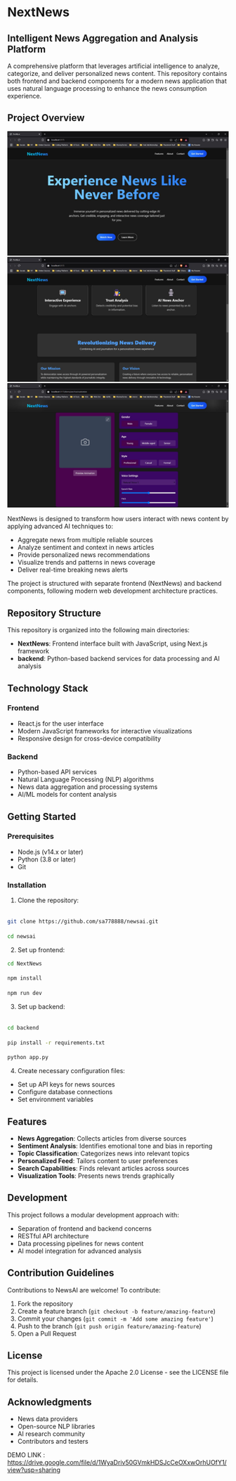 # NextNews
## Intelligent News Aggregation and Analysis Platform

A comprehensive platform that leverages artificial intelligence to analyze, categorize, and deliver personalized news content. This repository contains both frontend and backend components for a modern news application that uses natural language processing to enhance the news consumption experience.

## Project Overview
![NextNews Banner](g1.jpg)
![NextNews Banner](g2.jpg)
![NextNews Banner](g3.jpg)


NextNews is designed to transform how users interact with news content by applying advanced AI techniques to:

- Aggregate news from multiple reliable sources
- Analyze sentiment and context in news articles
- Provide personalized news recommendations
- Visualize trends and patterns in news coverage
- Deliver real-time breaking news alerts

The project is structured with separate frontend (NextNews) and backend components, following modern web development architecture practices.

## Repository Structure

This repository is organized into the following main directories:

- **NextNews**: Frontend interface built with JavaScript, using Next.js framework
- **backend**: Python-based backend services for data processing and AI analysis

## Technology Stack

### Frontend 
- React.js for the user interface
- Modern JavaScript frameworks for interactive visualizations
- Responsive design for cross-device compatibility

### Backend 
- Python-based API services
- Natural Language Processing (NLP) algorithms
- News data aggregation and processing systems
- AI/ML models for content analysis

## Getting Started

### Prerequisites

- Node.js (v14.x or later)
- Python (3.8 or later)
- Git

### Installation

1. Clone the repository:
   
```bash

git clone https://github.com/sa778888/newsai.git

cd newsai
```

2. Set up frontend:

```bash
cd NextNews

npm install

npm run dev
```


3. Set up backend:

```bash

cd backend

pip install -r requirements.txt

python app.py

```
4. Create necessary configuration files:
- Set up API keys for news sources
- Configure database connections
- Set environment variables

## Features

- **News Aggregation**: Collects articles from diverse sources
- **Sentiment Analysis**: Identifies emotional tone and bias in reporting
- **Topic Classification**: Categorizes news into relevant topics
- **Personalized Feed**: Tailors content to user preferences
- **Search Capabilities**: Finds relevant articles across sources
- **Visualization Tools**: Presents news trends graphically

## Development

This project follows a modular development approach with:

- Separation of frontend and backend concerns
- RESTful API architecture
- Data processing pipelines for news content
- AI model integration for advanced analysis

## Contribution Guidelines

Contributions to NewsAI are welcome! To contribute:

1. Fork the repository
2. Create a feature branch (`git checkout -b feature/amazing-feature`)
3. Commit your changes (`git commit -m 'Add some amazing feature'`)
4. Push to the branch (`git push origin feature/amazing-feature`)
5. Open a Pull Request

## License

This project is licensed under the Apache 2.0 License - see the LICENSE file for details.

## Acknowledgments

- News data providers
- Open-source NLP libraries
- AI research community
- Contributors and testers

DEMO LINK : https://drive.google.com/file/d/1WyaDriv50GVmkHDSJcCeOXxwOrhUOfY1/view?usp=sharing

